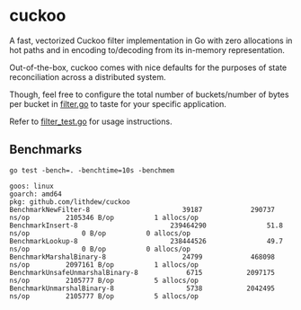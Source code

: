 # cuckoo

A fast, vectorized Cuckoo filter implementation in Go with zero allocations in hot paths and in encoding to/decoding from its in-memory representation.

Out-of-the-box, cuckoo comes with nice defaults for the purposes of state reconciliation across a distributed system.

Though, feel free to configure the total number of buckets/number of bytes per bucket in [filter.go](filter.go) to taste for your specific application.

Refer to [filter_test.go](filter_test.go) for usage instructions.

## Benchmarks

```
go test -bench=. -benchtime=10s -benchmem

goos: linux
goarch: amd64
pkg: github.com/lithdew/cuckoo
BenchmarkNewFilter-8                       39187            290737 ns/op         2105346 B/op          1 allocs/op
BenchmarkInsert-8                       239464290               51.8 ns/op             0 B/op          0 allocs/op
BenchmarkLookup-8                       238444526               49.7 ns/op             0 B/op          0 allocs/op
BenchmarkMarshalBinary-8                   24799            468098 ns/op         2097161 B/op          1 allocs/op
BenchmarkUnsafeUnmarshalBinary-8            6715           2097175 ns/op         2105777 B/op          5 allocs/op
BenchmarkUnmarshalBinary-8                  5738           2042495 ns/op         2105777 B/op          5 allocs/op
```
